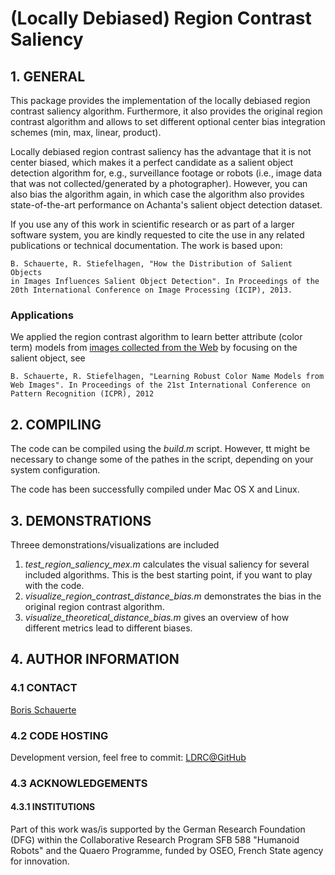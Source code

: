 # (Locally Debiased) Region Contrast Saliency

## 1. GENERAL

This package provides the implementation of the locally debiased region
contrast saliency algorithm. Furthermore, it also provides the original
region contrast algorithm and allows to set different optional center
bias integration schemes (min, max, linear, product).

Locally debiased region contrast saliency has the advantage that it is not
center biased, which makes it a perfect candidate as a salient object 
detection algorithm for, e.g., surveillance footage or robots (i.e., image
data that was not collected/generated by a photographer). However, you can
also bias the algorithm again, in which case the algorithm also provides
state-of-the-art performance on Achanta's salient object detection dataset.

If you use any of this work in scientific research or as part of a larger
software system, you are kindly requested to cite the use in any related 
publications or technical documentation. The work is based upon:

    B. Schauerte, R. Stiefelhagen, "How the Distribution of Salient Objects 
    in Images Influences Salient Object Detection". In Proceedings of the 
    20th International Conference on Image Processing (ICIP), 2013.
    
### Applications

We applied the region contrast algorithm to learn better attribute (color 
term) models from [images collected from the Web](https://cvhci.anthropomatik.kit.edu/~bschauer/datasets/google-512/) 
by focusing on the salient object, see

    B. Schauerte, R. Stiefelhagen, "Learning Robust Color Name Models from 
    Web Images". In Proceedings of the 21st International Conference on 
    Pattern Recognition (ICPR), 2012

## 2. COMPILING

The code can be compiled using the *build.m* script. However, tt might be 
necessary to change some of the pathes in the script, depending on your
system configuration.

The code has been successfully compiled under Mac OS X and Linux.

## 3. DEMONSTRATIONS

Threee demonstrations/visualizations are included

1. *test_region_saliency_mex.m* calculates the visual saliency for several
  included algorithms. This is the best starting point, if you want to play
  with the code.
2. *visualize_region_contrast_distance_bias.m* demonstrates the bias in the
  original region contrast algorithm.
3. *visualize_theoretical_distance_bias.m* gives an overview of how different
  metrics lead to different biases.

## 4. AUTHOR INFORMATION

### 4.1 CONTACT

[Boris Schauerte](http://cvhci.anthropomatik.kit.edu/~bschauer/ "Boris Schauerte, Homepage")

### 4.2 CODE HOSTING

Development version, feel free to commit: [LDRC@GitHub](https://github.com/bschauerte/region_contrast_saliency "GitHub repository, if you want to contribute")

### 4.3 ACKNOWLEDGEMENTS

#### 4.3.1 INSTITUTIONS

Part of this work was/is supported by the German Research Foundation (DFG)
within the Collaborative Research Program SFB 588 "Humanoid Robots" and the
Quaero Programme, funded by OSEO, French State agency for innovation.
